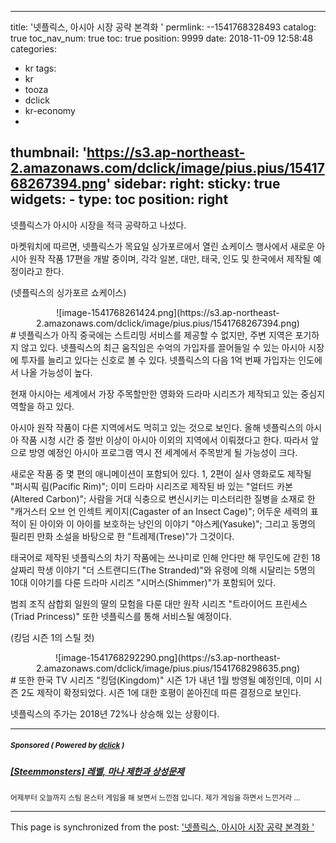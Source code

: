 
---
title: '넷플릭스, 아시아 시장 공략 본격화 '
permlink: --1541768328493
catalog: true
toc_nav_num: true
toc: true
position: 9999
date: 2018-11-09 12:58:48
categories:
- kr
tags:
- kr
- tooza
- dclick
- kr-economy
- 
thumbnail: 'https://s3.ap-northeast-2.amazonaws.com/dclick/image/pius.pius/1541768267394.png'
sidebar:
    right:
        sticky: true
widgets:
    -
        type: toc
        position: right
---


넷플릭스가 아시아 시장을 적극 공략하고 나섰다. 

마켓워치에 따르면, 넷플릭스가 목요일 싱가포르에서 열린 쇼케이스 행사에서 새로운 아시아 원작 작품 17편을 개발 중이며, 각각 일본, 대만, 태국, 인도 및 한국에서 제작될 예정이라고 한다. 

(넷플릭스의 싱가포르 쇼케이스) 
<center> 
![image-1541768261424.png](https://s3.ap-northeast-2.amazonaws.com/dclick/image/pius.pius/1541768267394.png)
</center> 
# 
넷플릭스가 아직 중국에는 스트리밍 서비스를 제공할 수 없지만, 주변 지역은 포기하지 않고 있다. 넷플릭스의 최근 움직임은 수억의 가입자를 끌어들일 수 있는 아시아 시장에 투자를 늘리고 있다는 신호로 볼 수 있다. 넷플릭스의 다음 1억 번째 가입자는 인도에서 나올 가능성이 높다. 

현재 아시아는 세계에서 가장 주목할만한 영화와 드라마 시리즈가 제작되고 있는 중심지 역할을 하고 있다. 

아시아 원작 작품이 다른 지역에서도 먹히고 있는 것으로 보인다. 올해 넷플릭스의 아시아 작품 시청 시간 중 절반 이상이 아시아 이외의 지역에서 이뤄졌다고 한다. 따라서 앞으로 방영 예정인 아시아 프로그램 역시 전 세계에서 주목받게 될 가능성이 크다. 

새로운 작품 중 몇 편의 애니메이션이 포함되어 있다. 1, 2편이 실사 영화로도 제작될 "퍼시픽 림(Pacific Rim)"; 이미 드라마 시리즈로 제작된 바 있는 "얼터드 카본(Altered Carbon)"; 사람을 거대 식충으로 변신시키는 미스터리한 질병을 소재로 한 "캐거스터 오브 언 인섹트 케이지(Cagaster of an Insect Cage)"; 어두운 세력의 표적이 된 아이와 이 아이를 보호하는 낭인의 이야기 "야스케(Yasuke)"; 그리고 동명의 필리핀 만화 소설을 바탕으로 한 "트레제(Trese)"가 그것이다. 

태국어로 제작된 넷플릭스의 차기 작품에는 쓰나미로 인해 안다만 해 무인도에 갇힌 18살짜리 학생 이야기 "더 스트랜디드(The Stranded)"와 유령에 의해 시달리는 5명의 10대 이야기를 다룬 드라마 시리즈 "시머스(Shimmer)"가 포함되어 있다.  

범죄 조직 삼합회 일원의 딸의 모험을 다룬 대만 원작 시리즈 "트라이어드 프린세스(Triad Princess)" 또한 넷플릭스를 통해 서비스될 예정이다. 

(킹덤 시즌 1의 스틸 컷) 
<center> 
![image-1541768292290.png](https://s3.ap-northeast-2.amazonaws.com/dclick/image/pius.pius/1541768298635.png)
</center> 
# 
또한 한국 TV 시리즈 "킹덤(Kingdom)" 시즌 1가 내년 1월 방영될 예정인데, 이미 시즌 2도 제작이 확정되었다. 시즌 1에 대한 호평이 쏟아진데 따른 결정으로 보인다. 

넷플릭스의 주가는 2018년 72%나 상승해 있는 상황이다.

---

#####  <sub> **Sponsored ( Powered by [dclick](https://www.dclick.io) )** </sub>
##### [[Steemmonsters] 레벨, 마나 제한과 상성문제](https://api.dclick.io/v1/c?x=eyJhbGciOiJIUzI1NiIsInR5cCI6IkpXVCJ9.eyJjIjoicGl1cy5waXVzIiwicyI6Ii0tMTU0MTc2ODMyODQ5MyIsImEiOlsidC0yMDEiXSwidXJsIjoiaHR0cHM6Ly9zdGVlbWl0LmNvbS9kY2xpY2svQGtuaWdodDRza3kvc3RlZW1tb25zdGVycy0tMTUzOTY3MzM4ODQ0NiIsImlhdCI6MTU0MTc2ODMyOCwiZXhwIjoxODU3MTI4MzI4fQ.X-kTTW6IO11Kstmp9xji77PMO8m7jF9iDvChFNBGa_k)
<sup>어제부터 오늘까지 스팀 몬스터 게임을 해 보면서 느낀점 입니다. 제가 게임을 하면서 느낀거라 ...</sup>
</center>

- - -

This page is synchronized from the post: ['넷플릭스, 아시아 시장 공략 본격화 '](https://steemit.com/@pius.pius/--1541768328493)
